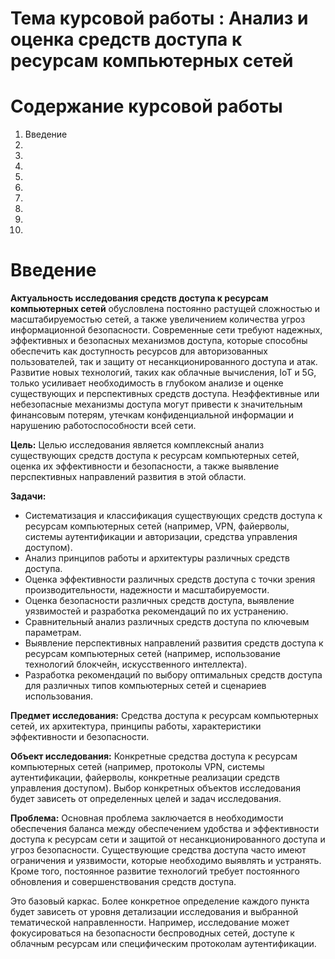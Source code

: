 # Тема курсовой работы : Анализ и оценка средств доступа к ресурсам компьютерных сетей 
# Содержание курсовой работы 
1. Введение
2.
3.
4.
5.
6.
7.
8.
9.
10.
# Введение

**Актуальность исследования средств доступа к ресурсам компьютерных сетей** обусловлена постоянно растущей сложностью и масштабируемостью сетей, а также увеличением количества угроз информационной безопасности.  Современные сети требуют надежных, эффективных и безопасных механизмов доступа, которые способны обеспечить как  доступность ресурсов для авторизованных пользователей, так и защиту от несанкционированного доступа и атак.  Развитие новых технологий, таких как облачные вычисления, IoT и 5G,  только усиливает необходимость в глубоком анализе и оценке существующих и перспективных средств доступа.  Неэффективные или небезопасные механизмы доступа могут привести к значительным финансовым потерям, утечкам конфиденциальной информации и нарушению работоспособности всей сети.

**Цель:** Целью исследования является комплексный анализ существующих средств доступа к ресурсам компьютерных сетей, оценка их эффективности и безопасности, а также выявление перспективных направлений развития в этой области.

**Задачи:** 
- Систематизация и классификация существующих средств доступа к ресурсам компьютерных сетей (например, VPN, файерволы, системы аутентификации и авторизации, средства управления доступом).
- Анализ принципов работы и архитектуры различных средств доступа.
- Оценка эффективности различных средств доступа с точки зрения производительности, надежности и масштабируемости.
- Оценка безопасности различных средств доступа, выявление уязвимостей и разработка рекомендаций по их устранению.
- Сравнительный анализ различных средств доступа по ключевым параметрам.
- Выявление перспективных направлений развития средств доступа к ресурсам компьютерных сетей (например, использование технологий блокчейн, искусственного интеллекта).
- Разработка рекомендаций по выбору оптимальных средств доступа для различных типов компьютерных сетей и сценариев использования.

**Предмет исследования:**  Средства доступа к ресурсам компьютерных сетей, их архитектура, принципы работы, характеристики эффективности и безопасности.

**Объект исследования:**  Конкретные средства доступа к ресурсам компьютерных сетей (например,  протоколы VPN, системы аутентификации,  файерволы, конкретные реализации средств управления доступом).  Выбор конкретных объектов исследования будет зависеть от  определенных целей и задач исследования.

**Проблема:** Основная проблема заключается в необходимости обеспечения баланса между обеспечением  удобства и эффективности доступа к ресурсам сети и защитой от несанкционированного доступа и угроз безопасности.  Существующие средства доступа часто имеют  ограничения и уязвимости, которые необходимо выявлять и устранять.  Кроме того,  постоянное развитие технологий требует постоянного обновления и совершенствования средств доступа.

Это  базовый каркас.  Более конкретное определение  каждого пункта будет зависеть от  уровня детализации исследования и выбранной  тематической направленности.  Например, исследование может фокусироваться на  безопасности  беспроводных сетей,  доступе к облачным ресурсам или  специфическим протоколам аутентификации.
